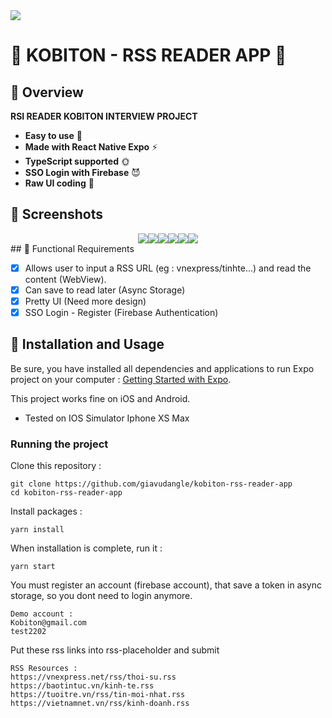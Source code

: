 <img src="https://workablehr.s3.amazonaws.com/uploads/account/logo/488654/logo">

# 🚀 KOBITON - RSS READER APP  🚀

## 🚀 Overview
**RSI READER KOBITON INTERVIEW PROJECT**
- **Easy to use** 🤘
- **Made with React Native Expo** ⚡
- **TypeScript supported** 🌞
- **SSO Login with Firebase** 😈
- **Raw UI coding** 👐

## 🚀 Screenshots 
<div style="display:flex;justify-content:center;flex-wrap:wrap;">

<img src='./src/assets/screenshots/1.png'>
<img src='./src/assets/screenshots/2.png'>
<img src='./src/assets/screenshots/3.png'>
<img src='./src/assets/screenshots/4.png'>
<img src='./src/assets/screenshots/5.png'>
<img src='./src/assets/screenshots/6.png'>
</div>
## 🚀 Functional Requirements

- [x] Allows user to input a RSS URL (eg : vnexpress/tinhte...) and read the content (WebView).
- [x] Can save to read later (Async Storage)
- [x] Pretty UI (Need more design)
- [x] SSO Login - Register (Firebase Authentication)

## 🚀 Installation and Usage

Be sure, you have installed all dependencies and applications to run Expo project on your computer : [Getting Started with Expo](https://docs.expo.io/get-started/installation/).

This project works fine on iOS and Android.
- Tested on IOS Simulator Iphone XS Max

### Running the project

Clone this repository :

```
git clone https://github.com/giavudangle/kobiton-rss-reader-app
cd kobiton-rss-reader-app
```

Install packages :

```
yarn install
```

When installation is complete, run it :

```
yarn start
```
You must register an account (firebase account), that save a token in async storage, so you dont need to login anymore.

```
Demo account :
Kobiton@gmail.com
test2202
```

Put these rss links into rss-placeholder and submit
```
RSS Resources :  
https://vnexpress.net/rss/thoi-su.rss
https://baotintuc.vn/kinh-te.rss
https://tuoitre.vn/rss/tin-moi-nhat.rss
https://vietnamnet.vn/rss/kinh-doanh.rss
```

